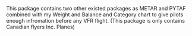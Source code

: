 This package contains two other existed packages as METAR and PYTAF combined with my Weight and Balance and Category chart to give pilots enough infromation before any VFR flight.
(This package is only contains Canadian flyers Inc. Planes) 
